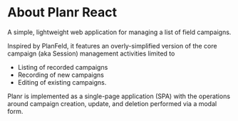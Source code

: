 # About Planr React

A simple, lightweight web application for managing a list of field campaigns.

Inspired by PlanFeld, it features an overly-simplified version of the core campaign (aka Session) management activities limited to 
- Listing of recorded campaigns
- Recording of new campaigns
- Editing of existing campaigns.

Planr is implemented as a single-page application (SPA) with the operations around campaign creation, update, and deletion performed via a modal form.


